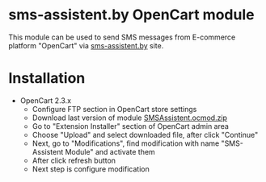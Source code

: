 # sms-assistent.by OpenCart module

This module can be used to send SMS messages from E-commerce platform "OpenCart" via [sms-assistent.by](http://sms-assistent.by) site.

# Installation

* OpenCart 2.3.x  
  * Configure FTP section in OpenCart store  settings  
  * Download last version of module [SMSAssistent.ocmod.zip](https://github.com/Anarchy-avk/sms-assistent-ocmod/releases)
  * Go to "Extension Installer" section of OpenCart admin area
  * Choose "Upload" and select downloaded file, after click "Continue"
  * Next, go to "Modifications", find modification with name "SMS-Assistent Module" and activate them
  * After click refresh button
  * Next step is configure modification 
